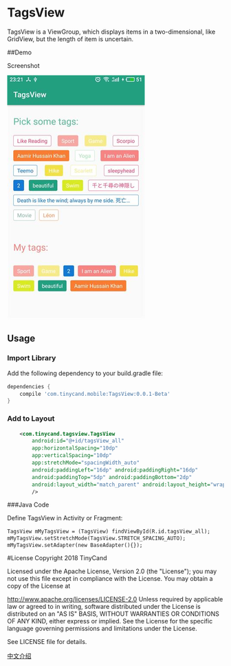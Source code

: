 # TagsView
TagsView is a ViewGroup, which displays items in a two-dimensional, like GridView, but the length of item is uncertain.

##Demo

Screenshot

![Alt screenshot](TagsViewDemo_en.jpg)

## Usage
### Import Library

Add the following dependency to your build.gradle file:

```groovy
dependencies {
    compile 'com.tinycand.mobile:TagsView:0.0.1-Beta'
}
```

### Add to Layout

```xml
    <com.tinycand.tagsview.TagsView
        android:id="@+id/tagsView_all"
        app:horizontalSpacing="10dp"
        app:verticalSpacing="10dp"
        app:stretchMode="spacingWidth_auto"
        android:paddingLeft="16dp" android:paddingRight="16dp"
        android:paddingTop="5dp" android:paddingBottom="2dp"
        android:layout_width="match_parent" android:layout_height="wrap_content"
        />
```


###Java Code

Define TagsView in Activity or Fragment:

    TagsView mMyTagsView = (TagsView) findViewById(R.id.tagsView_all);
    mMyTagsView.setStretchMode(TagsView.STRETCH_SPACING_AUTO);
    mMyTagsView.setAdapter(new BaseAdapter(){});


#License
Copyright 2018 TinyCand

Licensed under the Apache License, Version 2.0 (the "License"); you may not use this file except in compliance with the License. You may obtain a copy of the License at

http://www.apache.org/licenses/LICENSE-2.0
Unless required by applicable law or agreed to in writing, software distributed under the License is distributed on an "AS IS" BASIS, WITHOUT WARRANTIES OR CONDITIONS OF ANY KIND, either express or implied. See the License for the specific language governing permissions and limitations under the License.

See LICENSE file for details.

[中文介绍](README_zh.md)